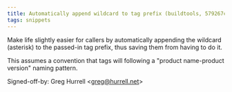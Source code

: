 ```yaml
---
title: Automatically append wildcard to tag prefix (buildtools, 579267c)
tags: snippets
---
```


Make life slightly easier for callers by automatically appending the wildcard (asterisk) to the passed-in tag prefix, thus saving them from having to do it.

This assumes a convention that tags will following a "product name-product version" naming pattern.

Signed-off-by: Greg Hurrell &lt;greg@hurrell.net&gt;
